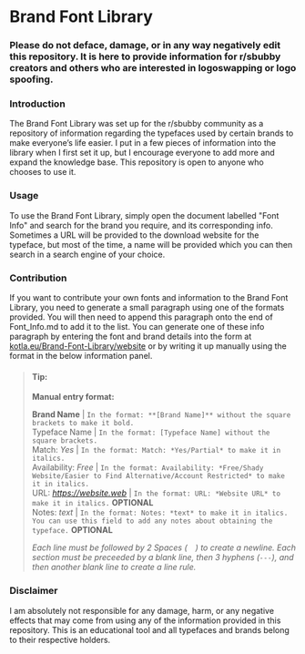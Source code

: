 # Brand Font Library

### Please do not deface, damage, or in any way negatively edit this repository. It is here to provide information for r/sbubby creators and others who are interested in logoswapping or logo spoofing.

### Introduction
The Brand Font Library was set up for the r/sbubby community as a repository of information regarding the typefaces used by certain brands to make everyone’s life easier. I put in a few pieces of information into the library when I first set it up, but I encourage everyone to add more and expand the knowledge base. This repository is open to anyone who chooses to use it.

### Usage
To use the Brand Font Library, simply open the document labelled "Font Info" and search for the brand you require, and its corresponding info. Sometimes a URL will be provided to the download website for the typeface, but most of the time, a name will be provided which you can then search in a search engine of your choice.  

### Contribution
If you want to contribute your own fonts and information to the Brand Font Library, you need to generate a small paragraph using one of the formats provided. You will then need to append this paragraph onto the end of Font_Info.md to add it to the list. You can generate one of these info paragraph by entering the font and brand details into the form at [kotla.eu/Brand-Font-Library/website](https://kotla.eu/Brand-Font-Library/website/index.html) or by writing it up manually using the format in the below information panel.
>#### Tip:  
> **Manual entry format:**  
>  
>**Brand Name** | `In the format: **[Brand Name]** without the square brackets to make it bold.`  
>Typeface Name | `In the format: [Typeface Name] without the square brackets.`  
>Match: *Yes* | `In the format: Match: *Yes/Partial* to make it in italics.`  
>Availability: *Free* | `In the format: Availability: *Free/Shady Website/Easier to Find Alternative/Account Restricted* to make it in italics.`  
>URL: *https://website.web* | `In the format: URL: *Website URL* to make it in italics.` **OPTIONAL**  
>Notes: *text* | `In the format: Notes: *text* to make it in italics. You can use this field to add any notes about obtaining the typeface.` **OPTIONAL**
>  
>*Each line must be followed by 2 Spaces (`  `) to create a newline. Each section must be preceeded by a blank line, then 3 hyphens (`---`), and then another blank line to create a line rule.*

### Disclaimer
I am absolutely not responsible for any damage, harm, or any negative effects that may come from using any of the information provided in this repository. This is an educational tool and all typefaces and brands belong to their respective holders.
